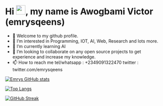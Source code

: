 <h1 align="Left">Hi <img src="https://media.giphy.com/media/hvRJCLFzcasrR4ia7z/giphy.gif" width="30px">, my name is Awogbami Victor (emrysqeens)</h1>

- 👋 Welcome to my github profile.
- 👀 I’m interested in Programming, IOT, AI, Web, Research and lots more.
- 🌱 I’m currently learning AI
- 💞️ I’m looking to collaborate on any open source projects to get experience and increase my knowledge.
- 📫 How to reach me tel/whatsapp : +2349091322470   twitter : twitter.com/emrysqeens

[![Emrys GitHub stats](https://github-readme-stats.vercel.app/api?username=emrysqeens)](https://github.com/emrysqeens/github-readme-stats)

[![Top Langs](https://github-readme-stats.vercel.app/api/top-langs/?username=emrysqeens&layout=compact&text_color=00FFD2&icon_color=007bff&bg_color=171c28)
](https://github.com/emrysqeens/github-readme-stats)

[![GitHub Streak](http://github-readme-streak-stats.herokuapp.com?user=emrysqeens&theme=tokyonight)](https://git.io/streak-stats)

<!---
EmrysQeens/EmrysQeens is a ✨ special ✨ repository because its `README.md` (this file) appears on your GitHub profile.
You can click the Preview link to take a look at your changes.
--->
